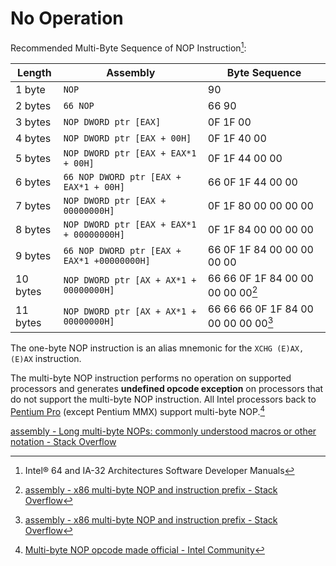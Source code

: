 # No Operation
Recommended Multi-Byte Sequence of NOP Instruction[^sdm]:

| Length | Assembly | Byte Sequence |
|--------|----------|---------------|
| 1 byte | `NOP` | 90 |
| 2 bytes | `66 NOP` | 66 90 |
| 3 bytes | `NOP DWORD ptr [EAX]` | 0F 1F 00 |
| 4 bytes | `NOP DWORD ptr [EAX + 00H]` | 0F 1F 40 00 |
| 5 bytes | `NOP DWORD ptr [EAX + EAX*1 + 00H]` | 0F 1F 44 00 00 |
| 6 bytes | `66 NOP DWORD ptr [EAX + EAX*1 + 00H]` | 66 0F 1F 44 00 00 |
| 7 bytes | `NOP DWORD ptr [EAX + 00000000H]` | 0F 1F 80 00 00 00 00 |
| 8 bytes | `NOP DWORD ptr [EAX + EAX*1 + 00000000H]` | 0F 1F 84 00 00 00 00 |
| 9 bytes | `66 NOP DWORD ptr [EAX + EAX*1 +00000000H]` | 66 0F 1F 84 00 00 00 00 00 |
| 10 bytes | `NOP DWORD ptr [AX + AX*1 + 00000000H]` | 66 66 0F 1F 84 00 00 00 00 00[^multi-so] |
| 11 bytes | `NOP DWORD ptr [AX + AX*1 + 00000000H]` | 66 66 66 0F 1F 84 00 00 00 00 00[^multi-so] |

The one-byte NOP instruction is an alias mnemonic for the `XCHG (E)AX, (E)AX` instruction.

The multi-byte NOP instruction performs no operation on supported processors and generates **undefined opcode exception** on processors that do not support the multi-byte NOP instruction. All Intel processors back to [Pentium Pro](https://en.wikipedia.org/wiki/Pentium_Pro) (except Pentium MMX) support multi-byte NOP.[^intel]

[assembly - Long multi-byte NOPs: commonly understood macros or other notation - Stack Overflow](https://stackoverflow.com/questions/25545470/long-multi-byte-nops-commonly-understood-macros-or-other-notation)


[^sdm]: Intel® 64 and IA-32 Architectures Software Developer Manuals
[^multi-so]: [assembly - x86 multi-byte NOP and instruction prefix - Stack Overflow](https://stackoverflow.com/questions/27714524/x86-multi-byte-nop-and-instruction-prefix)
[^intel]: [Multi-byte NOP opcode made official - Intel Community](https://community.intel.com/t5/Software-Archive/Multi-byte-NOP-opcode-made-official/td-p/932580)